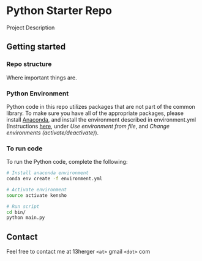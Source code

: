 # Python Starter Repo

Project Description

## Getting started

### Repo structure
Where important things are. 

### Python Environment
Python code in this repo utilizes packages that are not part of the common library. To make sure you have all of the 
appropriate packages, please install [Anaconda](https://www.continuum.io/downloads), and install the environment 
described in environment.yml (Instructions [here](http://conda.pydata.org/docs/using/envs.html), under *Use 
environment from file*, and *Change environments (activate/deactivate)*). 

### To run code
  
To run the Python code, complete the following:
```bash
# Install anaconda environment
conda env create -f environment.yml 

# Activate environment
source activate kensho

# Run script
cd bin/
python main.py
```


## Contact
Feel free to contact me at 13herger `<at>` gmail `<dot>` com
